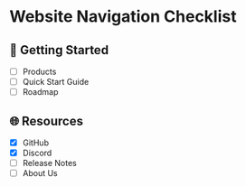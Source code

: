 # Website Navigation Checklist

## 🚀 Getting Started
- [ ] Products
- [ ] Quick Start Guide
- [ ] Roadmap

## 🌐 Resources
- [x] GitHub
- [x] Discord
- [ ] Release Notes
- [ ] About Us
